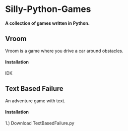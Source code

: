 # Silly-Python-Games
#### A collection of games written in Python.

## Vroom
Vroom is a game where you drive a car around obstacles.

#### Installation

IDK

## Text Based Failure
An adventure game with text.

#### Installation

1.) Download TextBasedFailure.py
